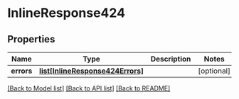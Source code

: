 # InlineResponse424

## Properties
Name | Type | Description | Notes
------------ | ------------- | ------------- | -------------
**errors** | [**list[InlineResponse424Errors]**](InlineResponse424Errors.md) |  | [optional] 

[[Back to Model list]](../README.md#documentation-for-models) [[Back to API list]](../README.md#documentation-for-api-endpoints) [[Back to README]](../README.md)


